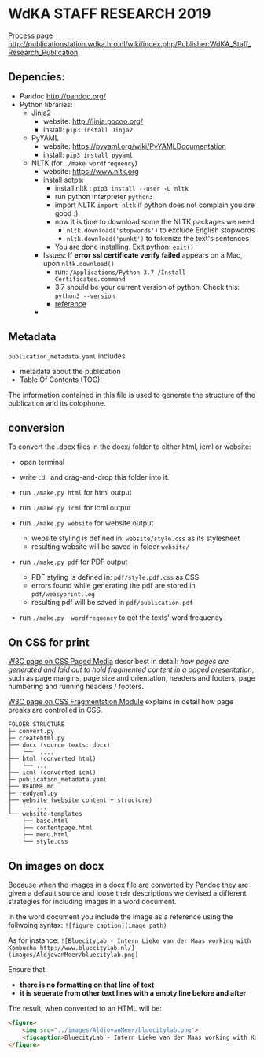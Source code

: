 # WdKA STAFF RESEARCH 2019

Process page <http://publicationstation.wdka.hro.nl/wiki/index.php/Publisher:WdKA_Staff_Research_Publication>

## Depencies:
* Pandoc <http://pandoc.org/>
* Python libraries:
    - Jinja2
        + website: http://jinja.pocoo.org/
        + install: `pip3 install Jinja2`
    - PyYAML
        + website: <https://pyyaml.org/wiki/PyYAMLDocumentation>    
        + install: `pip3 install pyyaml`
    - NLTK (for `./make wordfrequency`)
        + website: <https://www.nltk.org>
        + install setps:
            + install nltk : `pip3 install --user -U nltk`
            + run python interpreter `python3`
            + import NLTK `import nltk` if python does not complain you are good :)
            + now it is time to download some the NLTK packages we need
                + `nltk.download('stopwords')` to exclude English stopwords
                + `nltk.download('punkt')` to tokenize the text's sentences
            + You are done installing. Exit python: `exit()` 
        + Issues: If **error ssl certificate verify failed** appears on a Mac, upon `nltk.download()`  
            + run: `/Applications/Python 3.7 /Install Certificates.command`
            + 3.7 should be your current version of python. Check this: `python3 --version`
            + [reference](https://stackoverflow.com/questions/41348621/ssl-error-downloading-nltk-data)
        + 
## Metadata
`publication_metadata.yaml` includes 
* metadata about the publication
*  Table Of Contents (TOC): 

The information contained in this file is used to generate the structure of the publication and its colophone.

## conversion
To convert the .docx files in the docx/ folder to either html, icml or website:

* open terminal
* write `cd ` and drag-and-drop this folder into it.

* run `./make.py html` for html output
* run `./make.py icml` for icml output
* run `./make.py website` for website output
    - website styling is defined in: `website/style.css` as its stylesheet
    - resulting website will be saved in folder `website/` 
* run `./make.py pdf` for PDF output
    - PDF styling is defined in: `pdf/style.pdf.css` as CSS
    - errors found while generating the pdf are stored in `pdf/weasyprint.log`
    - resulting pdf will be saved in `pdf/publication.pdf`
* run `./make.py  wordfrequency` to get the texts' word frequency


## On CSS for print
[W3C page on CSS Paged Media](https://www.w3.org/TR/css-page-3/) describest in detail: *how pages are generated and laid out to hold fragmented content in a paged presentation*, such as page margins, page size and orientation, headers and footers, page numbering and running headers / footers.

[W3C page on CSS Fragmentation Module](https://www.w3.org/TR/css-break-3/#breaking-controls) explains in detail how page breaks are controlled in CSS.

```
FOLDER STRUCTURE
├─ convert.py
├─ createhtml.py
├── docx (source texts: docx)
│   └──  ....
├── html (converted html)
│   └── ...
├── icml (converted icml)
├─ publication_metadata.yaml
├── README.md
├─ readyaml.py
├── website (website content + structure)
│   └── ...
└── website-templates
    ├── base.html
    ├── contentpage.html
    ├── menu.html
    └── style.css
```

## On images on docx
Because when the images in a docx file are converted by Pandoc they are given a default source and loose their descriptions we devised a different strategies for including images in a word document.

In the word document you include the image as a reference using the follwoing syntax:
`![figure caption](image path)`

As for instance:
`![BluecityLab - Intern Lieke van der Maas working with Kombucha http://www.bluecitylab.nl/](images/AldjevanMeer/bluecitylab.png)`

Ensure that:
* **there is no formatting on that line of text**
* **it is seperate from other text lines with a empty line before and after**

The result, when converted to an HTML will be:
```html
<figure>
    <img src="../images/AldjevanMeer/bluecitylab.png">                  
    <figcaption>BluecityLab - Intern Lieke van der Maas working with Kombucha<a href="http://www.bluecitylab.nl/"><span class="underline">http://www.bluecitylab.nl</span></a>/</figcaption>
</figure>
```